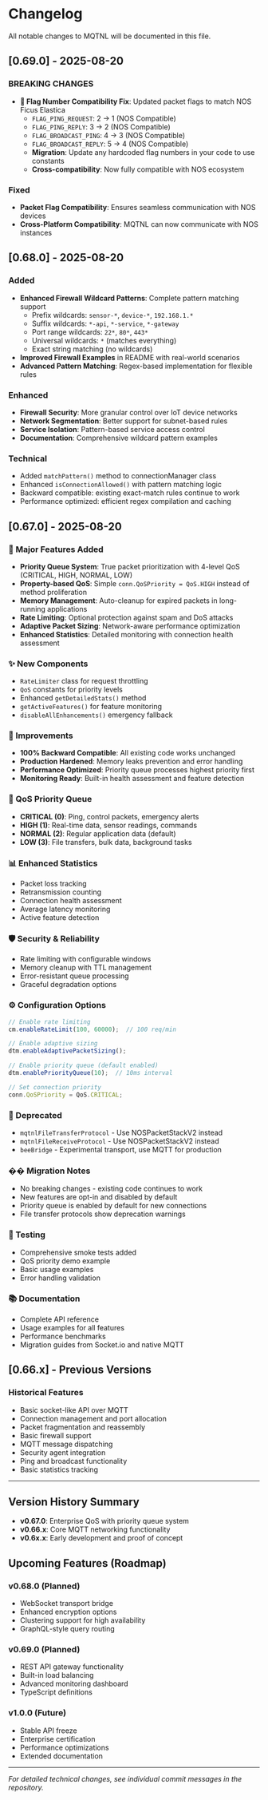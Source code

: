 # Changelog

All notable changes to MQTNL will be documented in this file.

## [0.69.0] - 2025-08-20

### BREAKING CHANGES
- **🚨 Flag Number Compatibility Fix**: Updated packet flags to match NOS Ficus Elastica
  - `FLAG_PING_REQUEST`: 2 → 1 (NOS Compatible)
  - `FLAG_PING_REPLY`: 3 → 2 (NOS Compatible)  
  - `FLAG_BROADCAST_PING`: 4 → 3 (NOS Compatible)
  - `FLAG_BROADCAST_REPLY`: 5 → 4 (NOS Compatible)
  - **Migration**: Update any hardcoded flag numbers in your code to use constants
  - **Cross-compatibility**: Now fully compatible with NOS ecosystem

### Fixed
- **Packet Flag Compatibility**: Ensures seamless communication with NOS devices
- **Cross-Platform Compatibility**: MQTNL can now communicate with NOS instances

## [0.68.0] - 2025-08-20

### Added
- **Enhanced Firewall Wildcard Patterns**: Complete pattern matching support
  - Prefix wildcards: `sensor-*`, `device-*`, `192.168.1.*`
  - Suffix wildcards: `*-api`, `*-service`, `*-gateway`
  - Port range wildcards: `22*`, `80*`, `443*`
  - Universal wildcards: `*` (matches everything)
  - Exact string matching (no wildcards)
- **Improved Firewall Examples** in README with real-world scenarios
- **Advanced Pattern Matching**: Regex-based implementation for flexible rules

### Enhanced
- **Firewall Security**: More granular control over IoT device networks
- **Network Segmentation**: Better support for subnet-based rules
- **Service Isolation**: Pattern-based service access control
- **Documentation**: Comprehensive wildcard pattern examples

### Technical
- Added `matchPattern()` method to connectionManager class
- Enhanced `isConnectionAllowed()` with pattern matching logic
- Backward compatible: existing exact-match rules continue to work
- Performance optimized: efficient regex compilation and caching

## [0.67.0] - 2025-08-20

### 🚀 Major Features Added
- **Priority Queue System**: True packet prioritization with 4-level QoS (CRITICAL, HIGH, NORMAL, LOW)
- **Property-based QoS**: Simple `conn.QoSPriority = QoS.HIGH` instead of method proliferation
- **Memory Management**: Auto-cleanup for expired packets in long-running applications
- **Rate Limiting**: Optional protection against spam and DoS attacks
- **Adaptive Packet Sizing**: Network-aware performance optimization
- **Enhanced Statistics**: Detailed monitoring with connection health assessment

### ✨ New Components
- `RateLimiter` class for request throttling
- `QoS` constants for priority levels
- Enhanced `getDetailedStats()` method
- `getActiveFeatures()` for feature monitoring
- `disableAllEnhancements()` emergency fallback

### 🔧 Improvements
- **100% Backward Compatible**: All existing code works unchanged
- **Production Hardened**: Memory leaks prevention and error handling
- **Performance Optimized**: Priority queue processes highest priority first
- **Monitoring Ready**: Built-in health assessment and feature detection

### 🎯 QoS Priority Queue
- **CRITICAL (0)**: Ping, control packets, emergency alerts
- **HIGH (1)**: Real-time data, sensor readings, commands
- **NORMAL (2)**: Regular application data (default)
- **LOW (3)**: File transfers, bulk data, background tasks

### 📊 Enhanced Statistics
- Packet loss tracking
- Retransmission counting
- Connection health assessment
- Average latency monitoring
- Active feature detection

### 🛡️ Security & Reliability
- Rate limiting with configurable windows
- Memory cleanup with TTL management
- Error-resistant queue processing
- Graceful degradation options

### ⚙️ Configuration Options
```javascript
// Enable rate limiting
cm.enableRateLimit(100, 60000);  // 100 req/min

// Enable adaptive sizing
dtm.enableAdaptivePacketSizing();

// Enable priority queue (default enabled)
dtm.enablePriorityQueue(10);  // 10ms interval

// Set connection priority
conn.QoSPriority = QoS.CRITICAL;
```

### 🔄 Deprecated
- `mqtnlFileTransferProtocol` - Use NOSPacketStackV2 instead
- `mqtnlFileReceiveProtocol` - Use NOSPacketStackV2 instead
- `beeBridge` - Experimental transport, use MQTT for production

### �� Migration Notes
- No breaking changes - existing code continues to work
- New features are opt-in and disabled by default
- Priority queue is enabled by default for new connections
- File transfer protocols show deprecation warnings

### 🧪 Testing
- Comprehensive smoke tests added
- QoS priority demo example
- Basic usage examples
- Error handling validation

### 📚 Documentation
- Complete API reference
- Usage examples for all features  
- Performance benchmarks
- Migration guides from Socket.io and native MQTT

## [0.66.x] - Previous Versions

### Historical Features
- Basic socket-like API over MQTT
- Connection management and port allocation
- Packet fragmentation and reassembly
- Basic firewall support
- MQTT message dispatching
- Security agent integration
- Ping and broadcast functionality
- Basic statistics tracking

---

## Version History Summary

- **v0.67.0**: Enterprise QoS with priority queue system
- **v0.66.x**: Core MQTT networking functionality
- **v0.6x.x**: Early development and proof of concept

## Upcoming Features (Roadmap)

### v0.68.0 (Planned)
- WebSocket transport bridge
- Enhanced encryption options
- Clustering support for high availability
- GraphQL-style query routing

### v0.69.0 (Planned)  
- REST API gateway functionality
- Built-in load balancing
- Advanced monitoring dashboard
- TypeScript definitions

### v1.0.0 (Future)
- Stable API freeze
- Enterprise certification
- Performance optimizations
- Extended documentation

---

*For detailed technical changes, see individual commit messages in the repository.*

